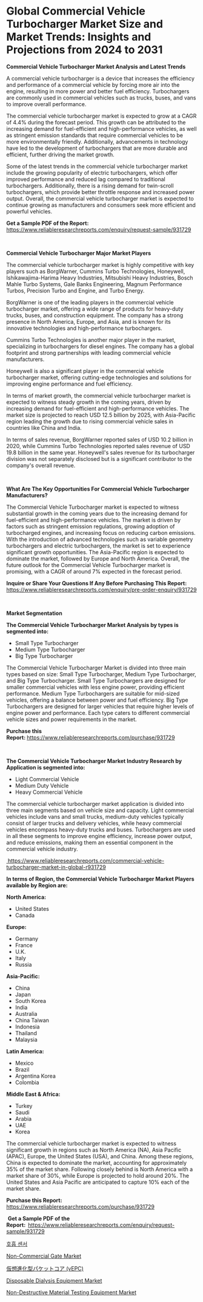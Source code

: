 <p><h1>Global Commercial Vehicle Turbocharger Market Size and Market Trends: Insights and Projections from 2024 to 2031</h1></p><p><strong>Commercial Vehicle Turbocharger Market Analysis and Latest Trends</strong></p>
<p><p>A commercial vehicle turbocharger is a device that increases the efficiency and performance of a commercial vehicle by forcing more air into the engine, resulting in more power and better fuel efficiency. Turbochargers are commonly used in commercial vehicles such as trucks, buses, and vans to improve overall performance.</p><p>The commercial vehicle turbocharger market is expected to grow at a CAGR of 4.4% during the forecast period. This growth can be attributed to the increasing demand for fuel-efficient and high-performance vehicles, as well as stringent emission standards that require commercial vehicles to be more environmentally friendly. Additionally, advancements in technology have led to the development of turbochargers that are more durable and efficient, further driving the market growth.</p><p>Some of the latest trends in the commercial vehicle turbocharger market include the growing popularity of electric turbochargers, which offer improved performance and reduced lag compared to traditional turbochargers. Additionally, there is a rising demand for twin-scroll turbochargers, which provide better throttle response and increased power output. Overall, the commercial vehicle turbocharger market is expected to continue growing as manufacturers and consumers seek more efficient and powerful vehicles.</p></p>
<p><strong>Get a Sample PDF of the Report:&nbsp;</strong> <a href="https://www.reliableresearchreports.com/enquiry/request-sample/931729">https://www.reliableresearchreports.com/enquiry/request-sample/931729</a></p>
<p>&nbsp;</p>
<p><strong>Commercial Vehicle Turbocharger Major Market Players</strong></p>
<p><p>The commercial vehicle turbocharger market is highly competitive with key players such as BorgWarner, Cummins Turbo Technologies, Honeywell, Ishikawajima-Harima Heavy Industries, Mitsubishi Heavy Industries, Bosch Mahle Turbo Systems, Gale Banks Engineering, Magnum Performance Turbos, Precision Turbo and Engine, and Turbo Energy.</p><p>BorgWarner is one of the leading players in the commercial vehicle turbocharger market, offering a wide range of products for heavy-duty trucks, buses, and construction equipment. The company has a strong presence in North America, Europe, and Asia, and is known for its innovative technologies and high-performance turbochargers.</p><p>Cummins Turbo Technologies is another major player in the market, specializing in turbochargers for diesel engines. The company has a global footprint and strong partnerships with leading commercial vehicle manufacturers.</p><p>Honeywell is also a significant player in the commercial vehicle turbocharger market, offering cutting-edge technologies and solutions for improving engine performance and fuel efficiency.</p><p>In terms of market growth, the commercial vehicle turbocharger market is expected to witness steady growth in the coming years, driven by increasing demand for fuel-efficient and high-performance vehicles. The market size is projected to reach USD 12.5 billion by 2025, with Asia-Pacific region leading the growth due to rising commercial vehicle sales in countries like China and India.</p><p>In terms of sales revenue, BorgWarner reported sales of USD 10.2 billion in 2020, while Cummins Turbo Technologies reported sales revenue of USD 19.8 billion in the same year. Honeywell's sales revenue for its turbocharger division was not separately disclosed but is a significant contributor to the company's overall revenue.</p></p>
<p>&nbsp;</p>
<p><strong>What Are The Key Opportunities For Commercial Vehicle Turbocharger Manufacturers?</strong></p>
<p><p>The Commercial Vehicle Turbocharger market is expected to witness substantial growth in the coming years due to the increasing demand for fuel-efficient and high-performance vehicles. The market is driven by factors such as stringent emission regulations, growing adoption of turbocharged engines, and increasing focus on reducing carbon emissions. With the introduction of advanced technologies such as variable geometry turbochargers and electric turbochargers, the market is set to experience significant growth opportunities. The Asia-Pacific region is expected to dominate the market, followed by Europe and North America. Overall, the future outlook for the Commercial Vehicle Turbocharger market is promising, with a CAGR of around 7% expected in the forecast period.</p></p>
<p><strong>Inquire or Share Your Questions If Any Before Purchasing This Report:</strong> <a href="https://www.reliableresearchreports.com/enquiry/pre-order-enquiry/931729">https://www.reliableresearchreports.com/enquiry/pre-order-enquiry/931729</a></p>
<p>&nbsp;</p>
<p><strong>Market Segmentation</strong></p>
<p><strong>The Commercial Vehicle Turbocharger Market Analysis by types is segmented into:</strong></p>
<p><ul><li>Small Type Turbocharger</li><li>Medium Type Turbocharger</li><li>Big Type Turbocharger</li></ul></p>
<p><p>The Commercial Vehicle Turbocharger Market is divided into three main types based on size: Small Type Turbocharger, Medium Type Turbocharger, and Big Type Turbocharger. Small Type Turbochargers are designed for smaller commercial vehicles with less engine power, providing efficient performance. Medium Type Turbochargers are suitable for mid-sized vehicles, offering a balance between power and fuel efficiency. Big Type Turbochargers are designed for larger vehicles that require higher levels of engine power and performance. Each type caters to different commercial vehicle sizes and power requirements in the market.</p></p>
<p><strong>Purchase this Report:&nbsp;</strong><a href="https://www.reliableresearchreports.com/purchase/931729">https://www.reliableresearchreports.com/purchase/931729</a></p>
<p>&nbsp;</p>
<p><strong>The Commercial Vehicle Turbocharger Market Industry Research by Application is segmented into:</strong></p>
<p><ul><li>Light Commercial Vehicle</li><li>Medium Duty Vehicle</li><li>Heavy Commercial Vehicle</li></ul></p>
<p><p>The commercial vehicle turbocharger market application is divided into three main segments based on vehicle size and capacity. Light commercial vehicles include vans and small trucks, medium-duty vehicles typically consist of larger trucks and delivery vehicles, while heavy commercial vehicles encompass heavy-duty trucks and buses. Turbochargers are used in all these segments to improve engine efficiency, increase power output, and reduce emissions, making them an essential component in the commercial vehicle industry.</p></p>
<p><a href="https://www.reliableresearchreports.com/commercial-vehicle-turbocharger-market-in-global-r931729">&nbsp;https://www.reliableresearchreports.com/commercial-vehicle-turbocharger-market-in-global-r931729</a></p>
<p><strong>In terms of Region, the Commercial Vehicle Turbocharger Market Players available by Region are:</strong></p>
<p>
    <p> <strong> North America: </strong>
        <ul>
            <li>United States</li>
            <li>Canada</li>
        </ul>
        </p> 
    <p> <strong> Europe: </strong>
        <ul>
            <li>Germany</li>
            <li>France</li>
            <li>U.K.</li>
            <li>Italy</li>
            <li>Russia</li>
        </ul>
        </p> 
    <p> <strong> Asia-Pacific: </strong>
        <ul>
            <li>China</li>
            <li>Japan</li>
            <li>South Korea</li>
            <li>India</li>
            <li>Australia</li>
            <li>China Taiwan</li>
            <li>Indonesia</li>
            <li>Thailand</li>
            <li>Malaysia</li>
        </ul>
        </p> 
    <p> <strong> Latin America: </strong>
        <ul>
            <li>Mexico</li>
            <li>Brazil</li>
            <li>Argentina Korea</li>
            <li>Colombia</li>
        </ul>
        </p> 
    <p> <strong> Middle East & Africa: </strong>
        <ul>
            <li>Turkey</li>
            <li>Saudi</li>
            <li>Arabia</li>
            <li>UAE</li>
            <li>Korea</li>
        </ul>
    </p>
    </p>
<p><p>The commercial vehicle turbocharger market is expected to witness significant growth in regions such as North America (NA), Asia Pacific (APAC), Europe, the United States (USA), and China. Among these regions, China is expected to dominate the market, accounting for approximately 35% of the market share. Following closely behind is North America with a market share of 30%, while Europe is projected to hold around 20%. The United States and Asia Pacific are anticipated to capture 10% each of the market share.</p></p>
<p><strong>Purchase this Report: </strong><a href="https://www.reliableresearchreports.com/purchase/931729">https://www.reliableresearchreports.com/purchase/931729</a></p>
<p>&nbsp;<strong>Get a Sample PDF of the Report:&nbsp;&nbsp;</strong><a href="https://www.reliableresearchreports.com/enquiry/request-sample/931729">https://www.reliableresearchreports.com/enquiry/request-sample/931729</a></p>
<p><strong></strong></p>
<p><p><a href="https://github.com/DavidRobb19/Market-Research-Report-List-1/blob/main/686535577929.md">호흡 센서</a></p><p><a href="https://issuu.com/reportprime-2/docs/non-commercial-gate-market-size-2030.pptx">Non-Commercial Gate Market</a></p><p><a href="https://github.com/CieloStamm/Market-Research-Report-List-1/blob/main/131756984024.md">仮想進化型パケットコア (vEPC)</a></p><p><a href="https://github.com/nicholepatriciadoylenwnrjr0/Market-Research-Report-List-2/blob/main/disposable-dialysis-equipment-market.md">Disposable Dialysis Equipment Market</a></p><p><a href="https://www.linkedin.com/pulse/non-destructive-material-testing-equipment-market-research-uberf">Non-Destructive Material Testing Equipment Market</a></p></p>